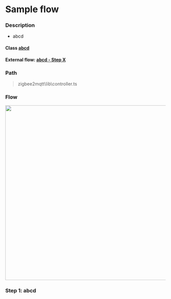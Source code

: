 # Sample flow

### Description
- abcd
  
#### Class [abcd]()

#### External flow: [abcd - Step X]()

### Path
> zigbee2mqtt\lib\controller.ts

### Flow

<img src="../images/zigbee2mqtt_lib_controller.ts.png" width="550"/>

### Step 1: abcd
